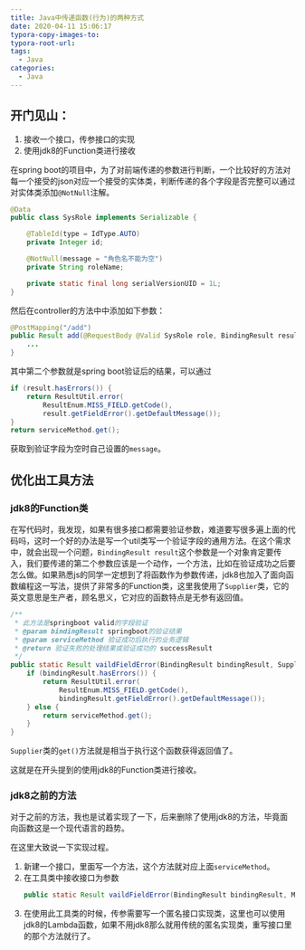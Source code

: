 ```yaml
---
title: Java中传递函数(行为)的两种方式
date: 2020-04-11 15:06:17
typora-copy-images-to:
typora-root-url:
tags:
  - Java
categories:
  - Java
---
```


## 开门见山：

1. 接收一个接口，传参接口的实现
2. 使用jdk8的Function类进行接收

在spring boot的项目中，为了对前端传递的参数进行判断，一个比较好的方法对每一个接受的json对应一个接受的实体类，判断传递的各个字段是否完整可以通过对实体类添加`@NotNull`注解。

```java
@Data
public class SysRole implements Serializable {

    @TableId(type = IdType.AUTO)
    private Integer id;

    @NotNull(message = "角色名不能为空")
    private String roleName;

    private static final long serialVersionUID = 1L;
}
```

然后在controller的方法中中添加如下参数：

```java
@PostMapping("/add")
public Result add(@RequestBody @Valid SysRole role, BindingResult result) {
    ...
}
```

<!--more-->

其中第二个参数就是spring boot验证后的结果，可以通过

```java
if (result.hasErrors()) {
    return ResultUtil.error(
        ResultEnum.MISS_FIELD.getCode(),
        result.getFieldError().getDefaultMessage());
} 
return serviceMethod.get();
```

获取到验证字段为空时自己设置的`message`。

## 优化出工具方法

### jdk8的Function类

在写代码时，我发现，如果有很多接口都需要验证参数，难道要写很多遍上面的代码吗，这时一个好的办法是写一个util类写一个验证字段的通用方法。在这个需求中，就会出现一个问题，`BindingResult result`这个参数是一个对象肯定要传入，我们要传递的第二个参数应该是一个动作，一个方法，比如在验证成功之后要怎么做。如果熟悉js的同学一定想到了将函数作为参数传递，jdk8也加入了面向函数编程这一写法，提供了非常多的Function类，这里我使用了`Supplier`类，它的英文意思是生产者，顾名思义，它对应的函数特点是无参有返回值。

```java
/**
 * 此方法是springboot valid的字段验证
 * @param bindingResult springboot的验证结果
 * @param serviceMethod 验证成功后执行的业务逻辑
 * @return 验证失败的处理结果或验证成功的 successResult
 */
public static Result vaildFieldError(BindingResult bindingResult, Supplier<Result> serviceMethod) {
    if (bindingResult.hasErrors()) {
        return ResultUtil.error(
            ResultEnum.MISS_FIELD.getCode(),
            bindingResult.getFieldError().getDefaultMessage());
    } else {
        return serviceMethod.get();
    }
}
```

`Supplier`类的`get()`方法就是相当于执行这个函数获得返回值了。

这就是在开头提到的使用jdk8的Function类进行接收。

### jdk8之前的方法

对于之前的方法，我也是试着实现了一下，后来删除了使用jdk8的方法，毕竟面向函数这是一个现代语言的趋势。

在这里大致说一下实现过程。

1. 新建一个接口，里面写一个方法，这个方法就对应上面`serviceMethod`。
2. 在工具类中接收接口为参数
	```java
	public static Result vaildFieldError(BindingResult bindingResult, MyInterface interface)
	```
3. 在使用此工具类的时候，传参需要写一个匿名接口实现类，这里也可以使用jdk8的Lambda函数，如果不用jdk8那么就用传统的匿名实现类，重写接口里的那个方法就行了。